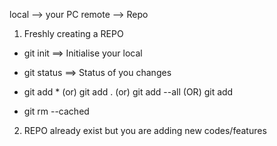 local   --> your PC
remote  --> Repo

1) Freshly creating a REPO

- git init     ==> Initialise your local 
- git status   ==> Status of you changes
- git add * (or)
  git add . (or)
  git add --all
    (OR) 
  git add <Filename>

- git rm --cached <Filename>
   




2) REPO already exist but you are adding new codes/features